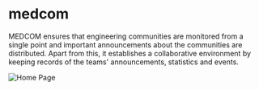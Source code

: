 # medcom
MEDCOM ensures that engineering communities are monitored from a single point and important announcements about the communities are distributed. Apart from this, it establishes a collaborative environment by keeping records of the teams' announcements, statistics and events.

![Home Page]([https://example.com/cat.jpg](https://github.com/x3beche/medcom/blob/main/example_images/Screenshot%202024-01-20%20142443.png)https://github.com/x3beche/medcom/blob/main/example_images/Screenshot%202024-01-20%20142443.png "Home Page")
